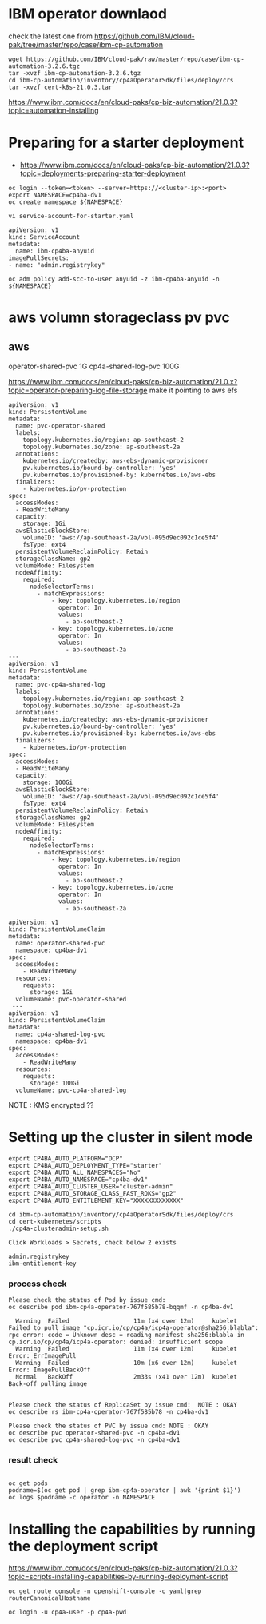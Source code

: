 # IBM operator downlaod
check the latest one from https://github.com/IBM/cloud-pak/tree/master/repo/case/ibm-cp-automation

```
wget https://github.com/IBM/cloud-pak/raw/master/repo/case/ibm-cp-automation-3.2.6.tgz
tar -xvzf ibm-cp-automation-3.2.6.tgz
cd ibm-cp-automation/inventory/cp4aOperatorSdk/files/deploy/crs
tar -xvzf cert-k8s-21.0.3.tar
```


https://www.ibm.com/docs/en/cloud-paks/cp-biz-automation/21.0.3?topic=automation-installing


# Preparing for a starter deployment 
- https://www.ibm.com/docs/en/cloud-paks/cp-biz-automation/21.0.3?topic=deployments-preparing-starter-deployment

```
oc login --token=<token> --server=https://<cluster-ip>:<port>
export NAMESPACE=cp4ba-dv1
oc create namespace ${NAMESPACE} 
```  

```
vi service-account-for-starter.yaml
```  
```
apiVersion: v1
kind: ServiceAccount
metadata:
  name: ibm-cp4ba-anyuid
imagePullSecrets:
- name: "admin.registrykey"
```
```  
oc adm policy add-scc-to-user anyuid -z ibm-cp4ba-anyuid -n ${NAMESPACE}
```  

# aws volumn storageclass pv pvc
## aws

operator-shared-pvc 1G
cp4a-shared-log-pvc 100G

https://www.ibm.com/docs/en/cloud-paks/cp-biz-automation/21.0.x?topic=operator-preparing-log-file-storage
make it pointing to aws efs
```
apiVersion: v1
kind: PersistentVolume
metadata:
  name: pvc-operator-shared
  labels:
    topology.kubernetes.io/region: ap-southeast-2
    topology.kubernetes.io/zone: ap-southeast-2a
  annotations:
    kubernetes.io/createdby: aws-ebs-dynamic-provisioner
    pv.kubernetes.io/bound-by-controller: 'yes'
    pv.kubernetes.io/provisioned-by: kubernetes.io/aws-ebs 
  finalizers:
    - kubernetes.io/pv-protection   
spec:
  accessModes:
  - ReadWriteMany
  capacity:
    storage: 1Gi
  awsElasticBlockStore:
    volumeID: 'aws://ap-southeast-2a/vol-095d9ec092c1ce5f4'
    fsType: ext4
  persistentVolumeReclaimPolicy: Retain
  storageClassName: gp2
  volumeMode: Filesystem
  nodeAffinity:
    required:
      nodeSelectorTerms:
        - matchExpressions:
            - key: topology.kubernetes.io/region
              operator: In
              values:
                - ap-southeast-2
            - key: topology.kubernetes.io/zone
              operator: In
              values:
                - ap-southeast-2a
---
apiVersion: v1
kind: PersistentVolume
metadata:
  name: pvc-cp4a-shared-log
  labels:
    topology.kubernetes.io/region: ap-southeast-2
    topology.kubernetes.io/zone: ap-southeast-2a
  annotations:
    kubernetes.io/createdby: aws-ebs-dynamic-provisioner
    pv.kubernetes.io/bound-by-controller: 'yes'
    pv.kubernetes.io/provisioned-by: kubernetes.io/aws-ebs 
  finalizers:
    - kubernetes.io/pv-protection   
spec:
  accessModes:
  - ReadWriteMany
  capacity:
    storage: 100Gi
  awsElasticBlockStore:
    volumeID: 'aws://ap-southeast-2a/vol-095d9ec092c1ce5f4'
    fsType: ext4
  persistentVolumeReclaimPolicy: Retain
  storageClassName: gp2
  volumeMode: Filesystem
  nodeAffinity:
    required:
      nodeSelectorTerms:
        - matchExpressions:
            - key: topology.kubernetes.io/region
              operator: In
              values:
                - ap-southeast-2
            - key: topology.kubernetes.io/zone
              operator: In
              values:
                - ap-southeast-2a
```

```
apiVersion: v1
kind: PersistentVolumeClaim
metadata:
  name: operator-shared-pvc
  namespace: cp4ba-dv1
spec:
  accessModes:
    - ReadWriteMany
  resources:
    requests:
      storage: 1Gi
  volumeName: pvc-operator-shared
 ---
apiVersion: v1
kind: PersistentVolumeClaim
metadata:
  name: cp4a-shared-log-pvc
  namespace: cp4ba-dv1
spec:
  accessModes:
    - ReadWriteMany
  resources:
    requests:
      storage: 100Gi
  volumeName: pvc-cp4a-shared-log
 ```
    
 NOTE : KMS encrypted ??
  
  

# Setting up the cluster in silent mode
```  
export CP4BA_AUTO_PLATFORM="OCP"
export CP4BA_AUTO_DEPLOYMENT_TYPE="starter"
export CP4BA_AUTO_ALL_NAMESPACES="No"
export CP4BA_AUTO_NAMESPACE="cp4ba-dv1"
export CP4BA_AUTO_CLUSTER_USER="cluster-admin"
export CP4BA_AUTO_STORAGE_CLASS_FAST_ROKS="gp2"
export CP4BA_AUTO_ENTITLEMENT_KEY="XXXXXXXXXXXXX"
```  
```
cd ibm-cp-automation/inventory/cp4aOperatorSdk/files/deploy/crs 
cd cert-kubernetes/scripts
./cp4a-clusteradmin-setup.sh
```
```
Click Workloads > Secrets, check below 2 exists

admin.registrykey
ibm-entitlement-key
```

### process check
```
Please check the status of Pod by issue cmd:
oc describe pod ibm-cp4a-operator-767f585b78-bqqmf -n cp4ba-dv1

  Warning  Failed                  11m (x4 over 12m)     kubelet                  Failed to pull image "cp.icr.io/cp/cp4a/icp4a-operator@sha256:blabla": rpc error: code = Unknown desc = reading manifest sha256:blabla in cp.icr.io/cp/cp4a/icp4a-operator: denied: insufficient scope
  Warning  Failed                  11m (x4 over 12m)     kubelet                  Error: ErrImagePull
  Warning  Failed                  10m (x6 over 12m)     kubelet                  Error: ImagePullBackOff
  Normal   BackOff                 2m33s (x41 over 12m)  kubelet                  Back-off pulling image 


Please check the status of ReplicaSet by issue cmd:  NOTE : OKAY
oc describe rs ibm-cp4a-operator-767f585b78 -n cp4ba-dv1

Please check the status of PVC by issue cmd: NOTE : OKAY
oc describe pvc operator-shared-pvc -n cp4ba-dv1
oc describe pvc cp4a-shared-log-pvc -n cp4ba-dv1

```
### result check
```

oc get pods
podname=$(oc get pod | grep ibm-cp4a-operator | awk '{print $1}')
oc logs $podname -c operator -n NAMESPACE
```

  
# Installing the capabilities by running the deployment script
https://www.ibm.com/docs/en/cloud-paks/cp-biz-automation/21.0.3?topic=scripts-installing-capabilities-by-running-deployment-script

```
oc get route console -n openshift-console -o yaml|grep routerCanonicalHostname
```
```
oc login -u cp4a-user -p cp4a-pwd

  
  
